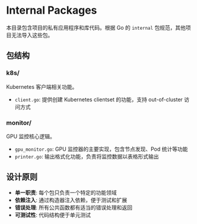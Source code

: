 # Internal Packages

本目录包含项目的私有应用程序和库代码。根据 Go 的 `internal` 包规范，其他项目无法导入这些包。

## 包结构

### k8s/
Kubernetes 客户端相关功能。

- `client.go`: 提供创建 Kubernetes clientset 的功能，支持 out-of-cluster 访问方式

### monitor/
GPU 监控核心逻辑。

- `gpu_monitor.go`: GPU 监控器的主要实现，包含节点发现、Pod 统计等功能
- `printer.go`: 输出格式化功能，负责将监控数据以表格形式输出

## 设计原则

- **单一职责**: 每个包只负责一个特定的功能领域
- **依赖注入**: 通过构造器注入依赖，便于测试和扩展
- **错误处理**: 所有公共函数都有适当的错误处理和返回
- **可测试性**: 代码结构便于单元测试
